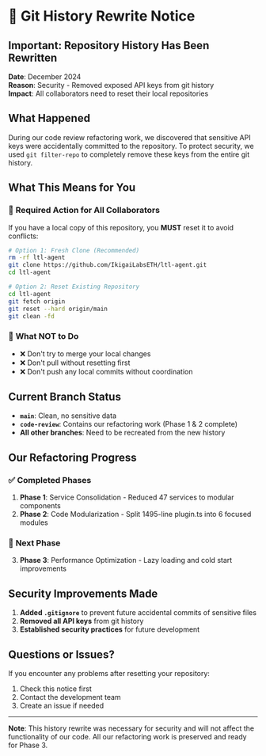 # 🚨 Git History Rewrite Notice

## Important: Repository History Has Been Rewritten

**Date**: December 2024  
**Reason**: Security - Removed exposed API keys from git history  
**Impact**: All collaborators need to reset their local repositories  

## What Happened

During our code review refactoring work, we discovered that sensitive API keys were accidentally committed to the repository. To protect security, we used `git filter-repo` to completely remove these keys from the entire git history.

## What This Means for You

### 🔄 **Required Action for All Collaborators**

If you have a local copy of this repository, you **MUST** reset it to avoid conflicts:

```bash
# Option 1: Fresh Clone (Recommended)
rm -rf ltl-agent
git clone https://github.com/IkigaiLabsETH/ltl-agent.git
cd ltl-agent

# Option 2: Reset Existing Repository
cd ltl-agent
git fetch origin
git reset --hard origin/main
git clean -fd
```

### 🚫 **What NOT to Do**

- ❌ Don't try to merge your local changes
- ❌ Don't pull without resetting first
- ❌ Don't push any local commits without coordination

## Current Branch Status

- **`main`**: Clean, no sensitive data
- **`code-review`**: Contains our refactoring work (Phase 1 & 2 complete)
- **All other branches**: Need to be recreated from the new history

## Our Refactoring Progress

### ✅ **Completed Phases**
1. **Phase 1**: Service Consolidation - Reduced 47 services to modular components
2. **Phase 2**: Code Modularization - Split 1495-line plugin.ts into 6 focused modules

### 🔄 **Next Phase**
3. **Phase 3**: Performance Optimization - Lazy loading and cold start improvements

## Security Improvements Made

1. **Added `.gitignore`** to prevent future accidental commits of sensitive files
2. **Removed all API keys** from git history
3. **Established security practices** for future development

## Questions or Issues?

If you encounter any problems after resetting your repository:
1. Check this notice first
2. Contact the development team
3. Create an issue if needed

---

**Note**: This history rewrite was necessary for security and will not affect the functionality of our code. All our refactoring work is preserved and ready for Phase 3. 